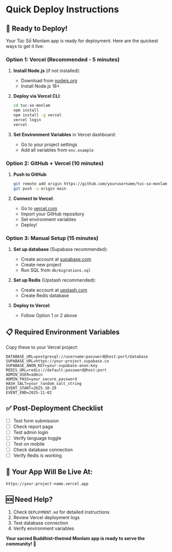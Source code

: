# Quick Deploy Instructions

## 🚀 Ready to Deploy!

Your Túc Số Monlam app is ready for deployment. Here are the quickest ways to get it live:

### Option 1: Vercel (Recommended - 5 minutes)

1. **Install Node.js** (if not installed):
   - Download from [nodejs.org](https://nodejs.org/)
   - Install Node.js 18+

2. **Deploy via Vercel CLI**:
   ```bash
   cd tuc-so-monlam
   npm install
   npm install -g vercel
   vercel login
   vercel
   ```

3. **Set Environment Variables** in Vercel dashboard:
   - Go to your project settings
   - Add all variables from `env.example`

### Option 2: GitHub + Vercel (10 minutes)

1. **Push to GitHub**:
   ```bash
   git remote add origin https://github.com/yourusername/tuc-so-monlam.git
   git push -u origin main
   ```

2. **Connect to Vercel**:
   - Go to [vercel.com](https://vercel.com)
   - Import your GitHub repository
   - Set environment variables
   - Deploy!

### Option 3: Manual Setup (15 minutes)

1. **Set up database** (Supabase recommended):
   - Create account at [supabase.com](https://supabase.com)
   - Create new project
   - Run SQL from `db/migrations.sql`

2. **Set up Redis** (Upstash recommended):
   - Create account at [upstash.com](https://upstash.com)
   - Create Redis database

3. **Deploy to Vercel**:
   - Follow Option 1 or 2 above

## 📋 Required Environment Variables

Copy these to your Vercel project:

```env
DATABASE_URL=postgresql://username:password@host:port/database
SUPABASE_URL=https://your-project.supabase.co
SUPABASE_ANON_KEY=your-supabase-anon-key
REDIS_URL=redis://default:password@host:port
ADMIN_USER=admin
ADMIN_PASS=your_secure_password
HASH_SALT=your_random_salt_string
EVENT_START=2025-10-29
EVENT_END=2025-11-02
```

## ✅ Post-Deployment Checklist

- [ ] Test form submission
- [ ] Check report page
- [ ] Test admin login
- [ ] Verify language toggle
- [ ] Test on mobile
- [ ] Check database connection
- [ ] Verify Redis is working

## 🎯 Your App Will Be Live At:
`https://your-project-name.vercel.app`

## 🆘 Need Help?

1. Check `DEPLOYMENT.md` for detailed instructions
2. Review Vercel deployment logs
3. Test database connection
4. Verify environment variables

**Your sacred Buddhist-themed Monlam app is ready to serve the community! 🙏**
